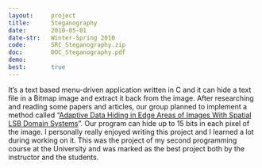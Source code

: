 ```yaml
---
layout:     project
title:      Steganography
date:       2010-05-01
date-str:   Winter-Spring 2010
code:       SRC_Steganography.zip
doc:        DOC_Steganography.pdf
demo:
best:       true
---
```


It’s a text based menu-driven application written in C and it can hide a text file in a Bitmap image and extract it back from the image. After researching and reading some papers and articles, our group planned to implement a method called “[Adaptive Data Hiding in Edge Areas of Images With Spatial LSB Domain Systems](http://dx.doi.org/10.1109/TIFS.2008.926097)”. Our program can hide up to 15 bits in each pixel of the image. I personally really enjoyed writing this project and I learned a lot during working on it. This was the project of my second programming course at the University and was marked as the best project both by the instructor and the students.
